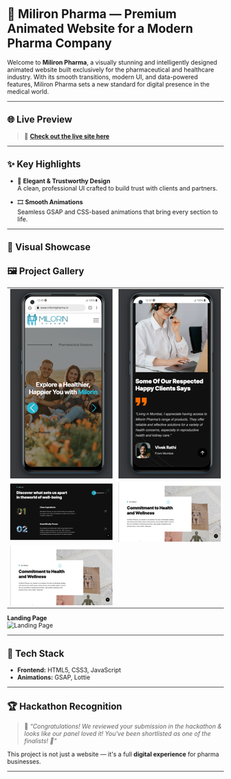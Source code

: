 # 💊 Miliron Pharma — Premium Animated Website for a Modern Pharma Company

Welcome to **Miliron Pharma**, a visually stunning and intelligently designed animated website built exclusively for the pharmaceutical and healthcare industry. With its smooth transitions, modern UI, and data-powered features, Miliron Pharma sets a new standard for digital presence in the medical world.

---

## 🌐 Live Preview

> 🎯 **[Check out the live site here](https://www.milorinpharma.in/)**

---

## ✨ Key Highlights

- 🎨 **Elegant & Trustworthy Design**  
  A clean, professional UI crafted to build trust with clients and partners.

- 🎞️ **Smooth Animations**  
  Seamless GSAP and CSS-based animations that bring every section to life.

---

## 📸 Visual Showcase


## 🖼️ Project Gallery

<table>
  <tr>
    <td><img src="/static/mobile.png" width="300"/></td>
    <td><img src="/static/client.png" width="300"/></td>
  </tr>
  <tr>
    <td><img src="/static/clean.png" width="300"/></td>
    <td><img src="/static/img.png" width="300"/></td>
  </tr>
  <td><img src="/static/img.png" width="300"/></td>
</table>


**Landing Page**  
![Landing Page](/static/img2.png)



---

## 🧩 Tech Stack

- **Frontend:** HTML5, CSS3, JavaScript  
- **Animations:** GSAP, Lottie  


---

## 🏆 Hackathon Recognition

> 🏅 _“Congratulations! We reviewed your submission in the hackathon & looks like our panel loved it! You've been shortlisted as one of the finalists! 🎉”_

This project is not just a website — it's a full **digital experience** for pharma businesses.

---
